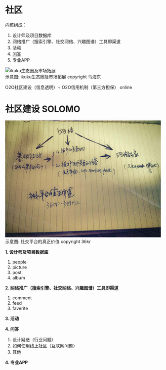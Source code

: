# 社区

内核组成：

1. 设计师及项目数据库    
1. 网络推广（搜索引擎、社交网络、兴趣图谱）工具即渠道  
1. 活动  
1. [问答](qa.md)
1. 专业APP


![ikuku生态圈及市场拓展](../images/social_network/eco.jpg)  
示意图: ikuku生态圈及市场拓展 copyright 马海东 


O2O社区建设（信息透明）+ O2O信用机制（第三方担保） online  
 

# 社区建设  SOLOMO

![ikuku网络效应](../images/social_network/neteffect.jpg)  
示意图: 社交平台的真正价值 copyright 36kr 


**1. 设计师及项目数据库**  

1. people
1. picture
1. post
1. album

 
   
**2. 网络推广（搜索引擎、社交网络、兴趣图谱）工具即渠道**    


1. comment
2. feed
3. faverite  


**3. 活动**

**4. 问答**  

1. 设计疑惑（行业问题）  
2. 如何使用线上社区（互联网问题）  
3. 其他  

**4. 专业APP** 
 





